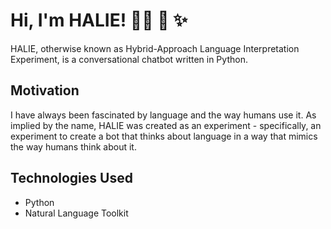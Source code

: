 # Hi, I'm HALIE! :mermaid: :herb: :sparkles:

HALIE, otherwise known as Hybrid-Approach Language Interpretation Experiment, is a conversational chatbot written in Python. 

## Motivation

I have always been fascinated by language and the way humans use it. As implied by the name, HALIE was created as an experiment - specifically, an experiment to create a bot that thinks about language in a way that mimics the way humans think about it.  

## Technologies Used

* Python
* Natural Language Toolkit